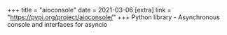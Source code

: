 +++
title = "aioconsole"
date = 2021-03-06
[extra]
link = "https://pypi.org/project/aioconsole/"
+++
Python library - Asynchronous console and interfaces for asyncio

